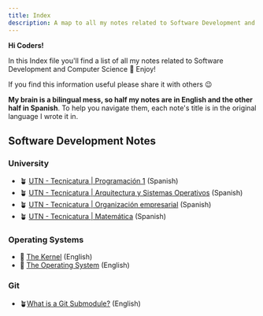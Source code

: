 ```yaml
---
title: Index
description: A map to all my notes related to Software Development and Computer Science
---
```

  
**Hi Coders!**

In this Index file you'll find a list of all my notes related to Software Development and Computer Science 🚀 Enjoy! 

If you find this information useful please share it with others 😉

**My brain is a bilingual mess, so half my notes are in English and the other half in Spanish**. To help you navigate them, each note's title is in the original language I wrote it in.  

## Software Development Notes  

### University  

- 🪴 [UTN - Tecnicatura | Programación 1](/development/university/programacion-1/) (Spanish) 
- 🪴 [UTN - Tecnicatura | Arquitectura y Sistemas Operativos](/development/university/arquitectura-y-sistemas-operativos) (Spanish)
- 🪴 [UTN - Tecnicatura | Organización empresarial](/development/university/organizacion-empresarial/) (Spanish)   
- 🪴 [UTN - Tecnicatura | Matemática](/development/university/matematica/) (Spanish)   

### Operating Systems  

- 🌱  [The Kernel](/development/os/the-kernel/) (English)  
- 🌱  [The Operating System](/development/os/the-operating-system/) (English)   

### Git  

- 🪴[What is a Git Submodule?](/development/git/what-is-a-git-submodule/) (English)  